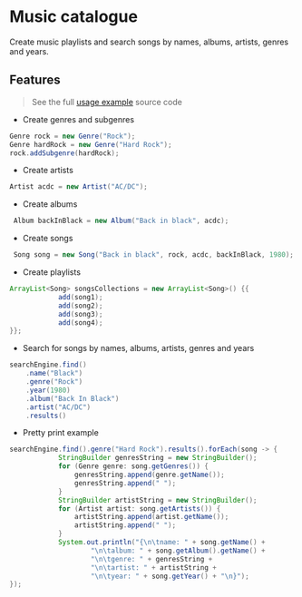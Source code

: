 # Music catalogue
Create music playlists and search songs by names, albums, artists, genres and years.

## Features

> See the full [usage example](https://github.com/dankunis/music-catalogue/blob/master/src/dan/kunis/Main.java "example") source code

- Create genres and subgenres
```java
Genre rock = new Genre("Rock");
Genre hardRock = new Genre("Hard Rock");
rock.addSubgenre(hardRock);
```

- Create artists
```java
Artist acdc = new Artist("AC/DC");
```

- Create albums
```java
 Album backInBlack = new Album("Back in black", acdc);
```

- Create songs
```java
 Song song = new Song("Back in black", rock, acdc, backInBlack, 1980);
```

- Create playlists
```java
ArrayList<Song> songsCollections = new ArrayList<Song>() {{
            add(song1);
            add(song2);
            add(song3);
            add(song4);
}};
```

- Search for songs by names, albums, artists, genres and years
```java
searchEngine.find()
	.name("Black")
	.genre("Rock")
	.year(1980)
	.album("Back In Black")
	.artist("AC/DC")
	.results()
```

- Pretty print example
```java
searchEngine.find().genre("Hard Rock").results().forEach(song -> {
            StringBuilder genresString = new StringBuilder();
            for (Genre genre: song.getGenres()) {
                genresString.append(genre.getName());
                genresString.append(" ");
            }
            StringBuilder artistString = new StringBuilder();
            for (Artist artist: song.getArtists()) {
                artistString.append(artist.getName());
                artistString.append(" ");
            }
            System.out.println("{\n\tname: " + song.getName() +
                    "\n\talbum: " + song.getAlbum().getName() +
                    "\n\tgenre: " + genresString +
                    "\n\tartist: " + artistString +
                    "\n\tyear: " + song.getYear() + "\n}");
});
```
